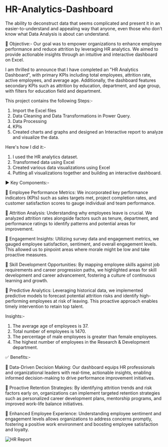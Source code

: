 # HR-Analytics-Dashboard

  The ability to deconstruct data that seems complicated and present it in an easier-to-understand and appealing way that anyone, even those who don’t know what Data Analysis is about can understand.
  
🎯 Objective:-
Our goal was to empower organizations to enhance employee performance and reduce attrition by leveraging HR analytics. We aimed to provide actionable insights through an intuitive and interactive dashboard on Excel.

I am thrilled to announce that I have completed an "HR Analytics Dashboard", with primary KPIs including total employees, attrition rate, active employees, and average age. Additionally, the dashboard features secondary KPIs such as attrition by education, department, and age group, with filters for education field and department.

This project contains the following Steps:-
1. Import the Excel files
2. Data Cleaning and Data Transformations in Power Query.
3. Data Processing
4. KPIs
5. Created charts and graphs and designed an Interactive report to analyze and visualize the data.

Here's how I did it:-
1. I used the HR analytics dataset.
2. Transformed data using Excel
3. Created various data visualizations using Excel
4. Putting all visualizations together and building an interactive dashboard.

▶ Key Components:-

🔸 Employee Performance Metrics: We incorporated key performance indicators (KPIs) such as sales targets met, project completion rates, and customer satisfaction scores to gauge individual and team performance.

🔸 Attrition Analysis: Understanding why employees leave is crucial. We analyzed attrition rates alongside factors such as tenure, department, and performance ratings to identify patterns and potential areas for improvement.

🔸 Engagement Insights: Utilizing survey data and engagement metrics, we gauged employee satisfaction, sentiment, and overall engagement levels. This allowed us to pinpoint areas where morale might be low and take proactive measures.

🔸 Skill Development Opportunities: By mapping employee skills against job requirements and career progression paths, we highlighted areas for skill development and career advancement, fostering a culture of continuous learning and growth.

🔸 Predictive Analytics: Leveraging historical data, we implemented predictive models to forecast potential attrition risks and identify high-performing employees at risk of leaving. This proactive approach enables timely intervention to retain top talent.

Insights:-

1. The average age of employees is 37.
2. Total number of employees is 1470.
3. The percentage of male employees is greater than female employees.
4. The highest number of employees in the Research & Development department.


✅ Benefits:-

🔹 Data-Driven Decision Making: Our dashboard equips HR professionals and organizational leaders with real-time, actionable insights, enabling informed decision-making to drive performance improvement initiatives.

🔹 Proactive Retention Strategies: By identifying attrition trends and risk factors early on, organizations can implement targeted retention strategies such as personalized career development plans, mentorship programs, and improved work-life balance initiatives.

🔹 Enhanced Employee Experience: Understanding employee sentiment and engagement levels allows organizations to address concerns promptly, fostering a positive work environment and boosting employee satisfaction and loyalty.


![HR Report](https://github.com/Jabivulla369/HR-Analytics-Dashboard/assets/122985980/941aece9-fdd4-4eff-a5d4-662560342feb)

